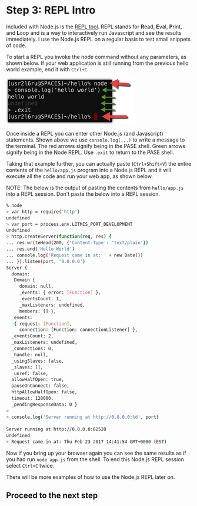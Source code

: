# Step 3: REPL Intro

Included with Node.js is the [REPL tool](https://nodejs.org/api/repl.html).  REPL stands for **R**ead, **E**val, **P**rint, and **L**oop and is a way to interactively run Javascript and see the results immediately.  I use the Node.js REPL on a regular basis to test small snippets of code.

To start a REPL you invoke the node command without any parameters, as shown below.  If your web application is still running from the previous hello world example, end it with `Ctrl+C`.

![image alt text](img/image_11.png)

Once inside a REPL you can enter other Node.js \(and Javascript\) statements.  Shown above we use `console.log(...)` to write a message to the terminal.  The red arrows signify being in the PASE shell.  Green arrows signify being in the Node REPL.  Use `.exit` to return to the PASE shell.

Taking that example further, you can actually paste (`Ctrl+Shift+V`) the entire contents of the `hello/app.js` program into a Node.js REPL and it will execute all the code and run your web app, as shown below.

NOTE: The below is the output of pasting the contents from `hello/app.js` into a REPL session.  Don't paste the below into a REPL session.

```sh
% node                                                        
> var http = require('http')                                                    
undefined                                                                       
> var port = process.env.LITMIS_PORT_DEVELOPMENT                                
undefined                                                                       
> http.createServer(function(req, res) {                                        
... res.writeHead(200, {'Content-Type': 'text/plain'})                          
... res.end('Hello World')                                                      
... console.log('Request came in at: ' + new Date())                            
... }).listen(port, '0.0.0.0')                                                  
Server {                                                                        
  domain:                                                                       
   Domain {                                                                     
     domain: null,                                                              
     _events: { error: [Function] },                                            
     _eventsCount: 1,                                                           
     _maxListeners: undefined,                                                  
     members: [] },                                                             
  _events:                                                                      
   { request: [Function],                                                       
     connection: [Function: connectionListener] },                              
  _eventsCount: 2,                                                              
  _maxListeners: undefined,                                                     
  _connections: 0,                                                              
  _handle: null,                                                                
  _usingSlaves: false,                                                          
  _slaves: [],                                                                  
  _unref: false,                                                                
  allowHalfOpen: true,                                                          
  pauseOnConnect: false,                                                        
  httpAllowHalfOpen: false,                                                     
  timeout: 120000,                                                              
  _pendingResponseData: 0 }                                                     
>                                                                               
> console.log('Server running at http://0.0.0.0:%d', port)                      
                                                                                
Server running at http://0.0.0.0:62528                                          
undefined                                                                       
> Request came in at: Thu Feb 23 2017 14:41:54 GMT+0000 (EST) 
```

Now if you bring up your browser again you can see the same results as if you had run `node app.js` from the shell.  To end this Node.js REPL session select `Ctrl+C` twice.

There will be more examples of how to use the Node.js REPL later on.

## Proceed to the next step
